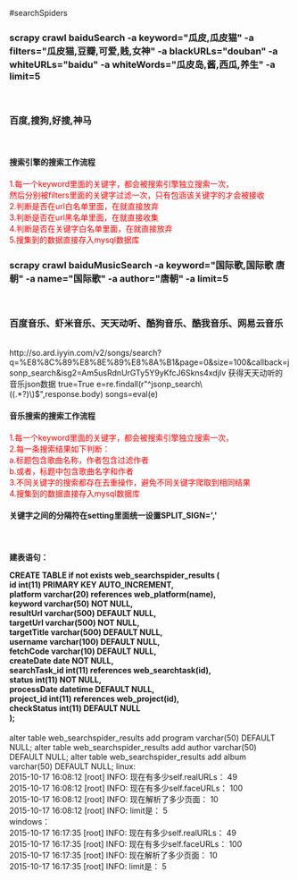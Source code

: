 #searchSpiders
<h3>
scrapy crawl baiduSearch -a keyword="瓜皮,瓜皮猫" -a filters="瓜皮猫,豆瓣,可爱,贱,女神" -a blackURLs="douban" -a whiteURLs="baidu" -a whiteWords="瓜皮岛,酱,西瓜,养生" -a limit=5
</h3><br>
<h3>百度,搜狗,好搜,神马</h3><br>
<h4>
搜索引擎的搜索工作流程
</h4>
<p style="color:red">
    1.每一个keyword里面的关键字，都会被搜索引擎独立搜索一次，<br>
    然后分别被filters里面的关键字过滤一次，只有包涵该关键字的才会被接收<br>
    2.判断是否在url白名单里面，在就直接放弃<br>
    3.判断是否在url黑名单里面，在就直接收集<br>
    4.判断是否在关键字白名单里面，在就直接放弃<br>
    5.搜集到的数据直接存入mysql数据库<br>
</p>

<h3>
scrapy crawl baiduMusicSearch -a keyword="国际歌,国际歌 唐朝" -a name="国际歌" -a author="唐朝" -a limit=5
</h3><br>
<h3>百度音乐、虾米音乐、天天动听、酷狗音乐、酷我音乐、网易云音乐</h3><br>
http://so.ard.iyyin.com/v2/songs/search?q=%E8%8C%89%E8%8E%89%E8%8A%B1&page=0&size=100&callback=jsonp_search&isg2=Am5usRdnUrGTy5Y9yKfcJ6Skns4xdjIv
获得天天动听的音乐json数据
 true=True
 e=re.findall(r"^jsonp_search\((.*?)\)$",response.body)
 songs=eval(e)

<h4>
音乐搜索的搜索工作流程
</h4>
<p style="color:red">
    1.每一个keyword里面的关键字，都会被搜索引擎独立搜索一次，<br>
    2.每一条搜索结果如下判断：<br>
    a.标题包含歌曲名称，作者包含过滤作者<br>
    b.或者，标题中包含歌曲名字和作者<br>
    3.不同关键字的搜索都存在去重操作，避免不同关键字爬取到相同结果<br>
    4.搜集到的数据直接存入mysql数据库<br>
</p>

<h4>关键字之间的分隔符在setting里面统一设置SPLIT_SIGN=','</h4><br>
<h4>

  建表语句： <br>
  
  CREATE TABLE if not exists web_searchspider_results (<br>
   id int(11) PRIMARY KEY AUTO_INCREMENT,<br>
  platform varchar(20) references web_platform(name), <br>
  keyword varchar(50) NOT NULL,<br>
  resultUrl varchar(500) DEFAULT NULL,<br>
  targetUrl varchar(500) NOT NULL,<br>
  targetTitle varchar(500) DEFAULT NULL,<br>
  username varchar(100) DEFAULT NULL,<br>
  fetchCode varchar(10) DEFAULT NULL,<br>
  createDate date NOT NULL,<br>
  searchTask_id int(11) references web_searchtask(id),<br>
  status int(11) NOT NULL,<br>
  processDate datetime DEFAULT NULL,<br>
  project_id int(11) references web_project(id),<br>
  checkStatus int(11) DEFAULT NULL<br>
); <br>
</h4>
alter table web_searchspider_results add program varchar(50) DEFAULT NULL;
alter table web_searchspider_results add author varchar(50) DEFAULT NULL;
alter table web_searchspider_results add album varchar(50) DEFAULT NULL;
linux:   <br>       
    2015-10-17 16:08:12 [root] INFO: 现在有多少self.realURLs： 49 <br>       
    2015-10-17 16:08:12 [root] INFO: 现在有多少self.faceURLs： 100 <br>       
    2015-10-17 16:08:12 [root] INFO: 现在解析了多少页面： 10 <br>       
    2015-10-17 16:08:12 [root] INFO: limit是： 5 <br>       
windows： <br>
    2015-10-17 16:17:35 [root] INFO: 现在有多少self.realURLs： 49 <br>
    2015-10-17 16:17:35 [root] INFO: 现在有多少self.faceURLs： 100 <br>
    2015-10-17 16:17:35 [root] INFO: 现在解析了多少页面： 10 <br>
    2015-10-17 16:17:35 [root] INFO: limit是： 5 <br>